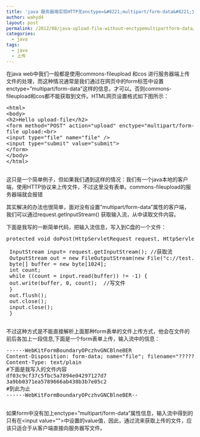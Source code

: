 ```yaml
---
title: 'java 服务器端实现HTTP无enctype=&#8221;multipart/form-data&#8221;文件上传'
author: wahyd4
layout: post
permalink: /2012/08/java-upload-file-without-enctypemultipartform-data/
categories:
  - java
tags:
  - java
  - 上传
---
```

在java web中我们一般都是使用commons-fileupload 和cos 进行服务器端上传文件的处理，而这种情况通常是我们通过在网页中的form标签中设置enctype=”multipart/form-data”这样的信息，才可以。否则commons-fileupload和cos都不能获取到文件。HTML网页设置格式如下图所示：

<pre class="brush: xml; title: ; notranslate" title="">&lt;html&gt;
&lt;body&gt;
&lt;h2&gt;Hello upload-file&lt;/h2&gt;
&lt;form method="POST" action="upload" enctype="multipart/form-data"&gt;
file upload:&lt;br&gt;
&lt;input type="file" name="file" /&gt;
&lt;input type="submit" value="submit"&gt;
&lt;/form&gt;
&lt;/body&gt;
&lt;/html&gt;

</pre>

这只是一个简单例子，但如果我们遇到这样的情况：我们有一个java本地的客户端，使用HTTP协议来上传文件，不过这里没有表单。commons-fileupload的服务器端就会报错

其实解决的办法也很简单，面对没有设置”multipart/form-data”属性的客户端，我们可以通过request.getInputStream() 获取输入流，从中读取文件内容。

下面是我写的一断简单代码，把输入流信息，写入到C盘的一个文件：

<pre class="brush: java; title: ; notranslate" title="">protected void doPost(HttpServletRequest request, HttpServletResponse response) throws ServletException, IOException {

 InputStream input= request.getInputStream(); //获取流
 OutputStream out = new FileOutputStream(new File("c://test.txt"));
 byte[] buffer = new byte[1024];
 int count;
 while ((count = input.read(buffer)) != -1) {
 out.write(buffer, 0, count);  //写文件
 }
 out.flush();
 out.close();
 input.close();
 }

</pre>

不过这种方式是不能直接解析上面那种form表单的文件上传方式，他会在文件的前后各加上一段信息,下面是一个form表单上传，输入流中的信息：

<pre class="brush: xml; title: ; notranslate" title="">------WebKitFormBoundaryOPczhvGNCBlneBER
Content-Disposition: form-data; name="file"; filename="??????.txt"
Content-Type: text/plain
#下面是我写入的文件内容
df03c9cf37c5fbc5a7894e04297127d7
3a9bb0371ea5789666ab438b3b7e05c2
#到此为止
------WebKitFormBoundaryOPczhvGNCBlneBER--

</pre>

如果form中没有加上enctype=”multipart/form-data”属性信息，输入流中得到的只有在<input value=”">中设置的value值，因此，通过流来获取上传的文件，应该只适合于从客户端直接向服务器写文件。